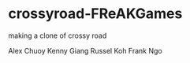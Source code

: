# crossyroad-FReAKGames

making a clone of crossy road

Alex Chuoy
Kenny Giang
Russel Koh
Frank Ngo
